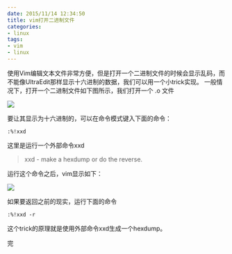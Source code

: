 ```yaml
---
date: 2015/11/14 12:34:50
title: vim打开二进制文件
categories:
- linux
tags:
- vim
- linux
---
```


使用Vim编辑文本文件非常方便，但是打开一个二进制文件的时候会显示乱码，而不能像UltraEdit那样显示十六进制的数据，我们可以用一个小trick实现。
一般情况下，打开一个二进制文件如下图所示，我们打开一个 .o 文件

![](/images/linux/vim-binary.png)

要让其显示为十六进制的，可以在命令模式键入下面的命令：

```
:%!xxd
```
这里是运行一个外部命令xxd

>  xxd - make a hexdump or do the reverse.

运行这个命令之后，vim显示如下：

![](/images/linux/vim-hex.png)

如果要返回之前的现实，运行下面的命令

```
:%!xxd -r
```

这个trick的原理就是使用外部命令xxd生成一个hexdump。

完
